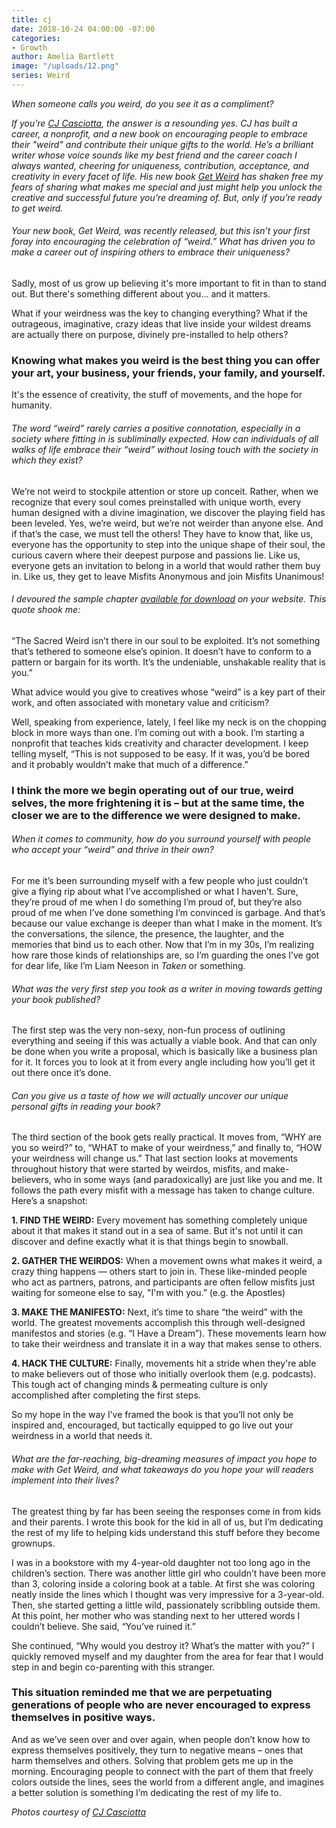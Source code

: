```yaml
---
title: cj
date: 2018-10-24 04:00:00 -07:00
categories:
- Growth
author: Amelia Bartlett
image: "/uploads/12.png"
series: Weird
---
```


_When someone calls you weird, do you see it as a compliment?_ 

_If you’re [CJ Casciotta](https://www.cjcas.com/?r_done=1), the answer is a resounding yes. CJ has built a career, a nonprofit, and a new book on encouraging people to embrace their "weird" and contribute their unique gifts to the world. He’s a brilliant writer whose voice sounds like my best friend and the career coach I always wanted, cheering for uniqueness, contribution, acceptance, and creativity in every facet of life. His new book _[Get Weird](https://www.getweirdbook.com/)_ has shaken free my fears of sharing what makes me special and just might help you unlock the creative and successful future you’re dreaming of. But, only if you’re ready to get weird._  

###### Your new book, _Get Weird_, was recently released, but this isn’t your first foray into encouraging the celebration of “weird.” What has driven you to make a career out of inspiring others to embrace their uniqueness? 

Sadly, most of us grow up believing it's more important to fit in than to stand out. But there's something different about you... and it matters. 

What if your weirdness was the key to changing everything? What if the outrageous, imaginative, crazy ideas that live inside your wildest dreams are actually there on purpose, divinely pre-installed to help others? 

### Knowing what makes you weird is the best thing you can offer your art, your business, your friends, your family, and yourself. 

It's the essence of creativity, the stuff of movements, and the hope for humanity.

###### The word “weird” rarely carries a positive connotation, especially in a society where fitting in is subliminally expected. How can individuals of all walks of life embrace their “weird” without losing touch with the society in which they exist?

We’re not weird to stockpile attention or store up conceit. Rather, when we recognize that every soul comes preinstalled with unique worth, every human designed with a divine imagination, we discover the playing field has been leveled. Yes, we’re weird, but we’re not weirder than anyone else. And if that’s the case, we must tell the others! They have to know that, like us, everyone has the opportunity to step into the unique shape of their soul, the curious cavern where their deepest purpose and passions lie. Like us, everyone gets an invitation to belong in a world that would rather them buy in. Like us, they get to leave Misfits Anonymous and join Misfits Unanimous! 

###### I devoured the sample chapter [available for download](https://www.getweirdbook.com/chapter?r_done=1) on your website. This quote shook me: 

“The Sacred Weird isn’t there in our soul to be exploited. It’s not something that’s tethered to someone else’s opinion. It doesn’t have to conform to a pattern or bargain for its worth. It’s the undeniable, unshakable reality that is you.” 

What advice would you give to creatives whose “weird” is a key part of their work, and often associated with monetary value and criticism?

Well, speaking from experience, lately, I feel like my neck is on the chopping block in more ways than one. I’m coming out with a book. I’m starting a nonprofit that teaches kids creativity and character development. I keep telling myself, “This is not supposed to be easy. If it was, you’d be bored and it probably wouldn’t make that much of a difference.”  

### I think the more we begin operating out of our true, weird selves, the more frightening it is – but at the same time, the closer we are to the difference we were designed to make. 

###### When it comes to community, how do you surround yourself with people who accept your “weird” and thrive in their own? 

For me it’s been surrounding myself with a few people who just couldn’t give a flying rip about what I’ve accomplished or what I haven’t. Sure, they’re proud of me when I do something I’m proud of, but they’re also proud of me when I’ve done something I’m convinced is garbage. And that’s because our value exchange is deeper than what I make in the moment. It’s the conversations, the silence, the presence, the laughter, and the memories that bind us to each other.  Now that I’m in my 30s, I’m realizing how rare those kinds of relationships are, so I’m guarding the ones I’ve got for dear life, like I’m Liam Neeson in _Taken_ or something. 

###### What was the very first step you took as a writer in moving towards getting your book published?

The first step was the very non-sexy, non-fun process of outlining everything and seeing if this was actually a viable book. And that can only be done when you write a proposal, which is basically like a business plan for it. It forces you to look at it from every angle including how you’ll get it out there once it’s done. 

###### Can you give us a taste of how we will actually uncover our unique personal gifts in reading your book? 

The third section of the book gets really practical. It moves from, “WHY are you so weird?” to, “WHAT to make of your weirdness,” and finally to, “HOW your weirdness will change us.” That last section looks at movements throughout history that were started by weirdos, misfits, and make-believers, who in some ways (and paradoxically) are just like you and me. It follows the path every misfit with a message has taken to change culture. Here’s a snapshot:

**1. FIND THE WEIRD:** Every movement has something completely unique about it that makes it stand out in a sea of same. But it's not until it can discover and define exactly what it is that things begin to snowball.

**2. GATHER THE WEIRDOS:** When a movement owns what makes it weird, a crazy thing happens — others start to join in. These like-minded people who act as partners, patrons, and participants are often fellow misfits just waiting for someone else to say, "I'm with you.” (e.g. the Apostles) 

**3. MAKE THE MANIFESTO:** Next, it’s time to share “the weird” with the world. The greatest movements accomplish this through well-designed manifestos and stories (e.g. “I Have a Dream”). These movements learn how to take their weirdness and translate it in a way that makes sense to others.

**4. HACK THE CULTURE:** Finally, movements hit a stride when they're able to make believers out of those who initially overlook them (e.g. podcasts). This tough act of changing minds & permeating culture is only accomplished after completing the first steps.

So my hope in the way I’ve framed the book is that you’ll not only be inspired and, encouraged, but tactically equipped to go live out your weirdness in a world that needs it.  

###### What are the far-reaching, big-dreaming measures of impact you hope to make with _Get Weird_, and what takeaways do you hope your will readers implement into their lives? 

The greatest thing by far has been seeing the responses come in from kids and their parents. I wrote this book for the kid in all of us, but I’m dedicating the rest of my life to helping kids understand this stuff before they become grownups. 

I was in a bookstore  with my 4-year-old daughter not too long ago in the children’s section. There was another little girl who couldn’t have been more than 3, coloring inside a coloring book at a table. At first she was coloring neatly inside the lines which I thought was very impressive for a 3-year-old. Then, she started getting a little wild, passionately scribbling outside them. At this point, her mother who was standing next to her uttered words I couldn’t believe. She said, “You’ve ruined it.” 

She continued, “Why would you destroy it? What’s the matter with you?” I quickly removed myself and my daughter from the area for fear that I would step in and begin co-parenting with this stranger. 

### This situation reminded me that we are perpetuating generations of people who are never encouraged to express themselves in positive ways. 

And as we’ve seen over and over again, when people don’t know how to express themselves positively, they turn to negative means – ones that harm themselves and others. Solving that problem gets me up in the morning. Encouraging people to connect with the part of them that freely colors outside the lines, sees the world from a different angle, and imagines a better solution is something I’m dedicating the rest of my life to.

_Photos courtesy of [CJ Casciotta](https://www.cjcas.com/?r_done=1)_